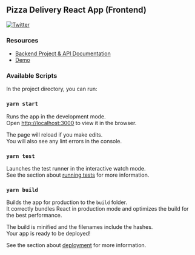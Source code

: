 ## Pizza Delivery React App (Frontend)

[![Twitter](https://img.shields.io/twitter/follow/alimmirzaee.svg?style=social&label=Follow)](https://twitter.com/intent/follow?screen_name=alimmirzaee)

### Resources
- <a href="https://github.com/mmirzaee/pizza-backend">Backend Project & API Documentation</a>
- <a href="https://pizza.alimrz.com/">Demo</a>


### Available Scripts

In the project directory, you can run:

### `yarn start`

Runs the app in the development mode.<br />
Open [http://localhost:3000](http://localhost:3000) to view it in the browser.

The page will reload if you make edits.<br />
You will also see any lint errors in the console.

### `yarn test`

Launches the test runner in the interactive watch mode.<br />
See the section about [running tests](https://facebook.github.io/create-react-app/docs/running-tests) for more information.

### `yarn build`

Builds the app for production to the `build` folder.<br />
It correctly bundles React in production mode and optimizes the build for the best performance.

The build is minified and the filenames include the hashes.<br />
Your app is ready to be deployed!

See the section about [deployment](https://facebook.github.io/create-react-app/docs/deployment) for more information.

